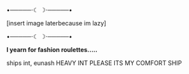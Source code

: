 •─────⋅☾ ☽⋅─────•

[insert image laterbecause im lazy]

•─────⋅☾ ☽⋅─────•

**I yearn for fashion roulettes.....**

ships int, eunash HEAVY INT PLEASE ITS MY COMFORT SHIP
  
